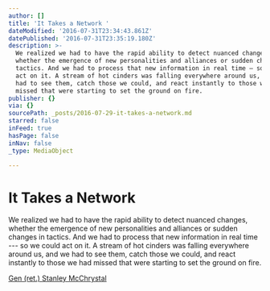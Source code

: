 ```yaml
---
author: []
title: 'It Takes a Network '
dateModified: '2016-07-31T23:34:43.861Z'
datePublished: '2016-07-31T23:35:19.180Z'
description: >-
  We realized we had to have the rapid ability to detect nuanced changes,
  whether the emergence of new personalities and alliances or sudden changes in
  tactics. And we had to process that new information in real time — so we could
  act on it. A stream of hot cinders was falling everywhere around us, and we
  had to see them, catch those we could, and react instantly to those we had
  missed that were starting to set the ground on fire.
publisher: {}
via: {}
sourcePath: _posts/2016-07-29-it-takes-a-network.md
starred: false
inFeed: true
hasPage: false
inNav: false
_type: MediaObject

---
```

# It Takes a Network 

We realized we had to have the rapid ability to detect nuanced changes, whether the emergence of new personalities and alliances or sudden changes in tactics. And we had to process that new information in real time --- so we could act on it. A stream of hot cinders was falling everywhere around us, and we had to see them, catch those we could, and react instantly to those we had missed that were starting to set the ground on fire.

[Gen (ret.) Stanley McChrystal][0]

[0]: http://foreignpolicy.com/2011/02/21/it-takes-a-network/